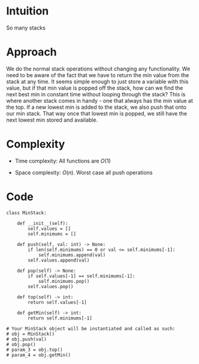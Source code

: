 # Intuition
So many stacks

# Approach
We do the normal stack operations without changing any functionality. We need to be aware of the fact that we have to return the min value from the stack at any time. It seems simple enough to just store a variable with this value, but if that min value is popped off the stack, how can we find the next best min in constant time without looping through the stack? This is where another stack comes in handy - one that always has the min value at the top. If a new lowest min is added to the stack, we also push that onto our min stack. That way once that lowest min is popped, we still have the next lowest min stored and available.

# Complexity
- Time complexity: All functions are $O(1)$
<!-- Add your time complexity here, e.g. $$O(n)$$ -->

- Space complexity: $O(n)$. Worst case all push operations
<!-- Add your space complexity here, e.g. $$O(n)$$ -->

# Code
```python3
class MinStack:

    def __init__(self):
        self.values = []
        self.minimums = []
        
    def push(self, val: int) -> None:
        if len(self.minimums) == 0 or val <= self.minimums[-1]:
            self.minimums.append(val)
        self.values.append(val)
        
    def pop(self) -> None:
        if self.values[-1] == self.minimums[-1]:
            self.minimums.pop()
        self.values.pop()

    def top(self) -> int:
        return self.values[-1]

    def getMin(self) -> int:
        return self.minimums[-1]
        
# Your MinStack object will be instantiated and called as such:
# obj = MinStack()
# obj.push(val)
# obj.pop()
# param_3 = obj.top()
# param_4 = obj.getMin()
```
